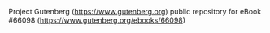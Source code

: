 Project Gutenberg (https://www.gutenberg.org) public repository for
eBook #66098 (https://www.gutenberg.org/ebooks/66098)
